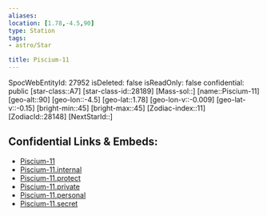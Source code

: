 ```yaml
---
aliases: 
location: [1.78,-4.5,90]
type: Station
tags:
- astro/Star

title: Piscium-11
---
```

SpocWebEntityId: 27952
isDeleted: false
isReadOnly: false
confidential: public
[star-class::A7]
[star-class-id::28189]
[Mass-sol::]
[name::Piscium-11]
[geo-alt::90]
[geo-lon::-4.5]
[geo-lat::1.78]
[geo-lon-v::-0.009]
[geo-lat-v::-0.15]
[bright-min::45]
[bright-max::45]
[Zodiac-index::11]
[ZodiacId::28148]
[NextStarId::]



## Confidential Links & Embeds: 
- [Piscium-11](../../../_public/astro/Star/Piscium-11.md) 
- [Piscium-11.internal](../../../_internal/astro/Star/Piscium-11.internal.md) 
- [Piscium-11.protect](../../../_protect/astro/Star/Piscium-11.protect.md) 
- [Piscium-11.private](../../../_private/astro/Star/Piscium-11.private.md) 
- [Piscium-11.personal](../../../_personal/astro/Star/Piscium-11.personal.md) 
- [Piscium-11.secret](../../../_secret/astro/Star/Piscium-11.secret.md) 
